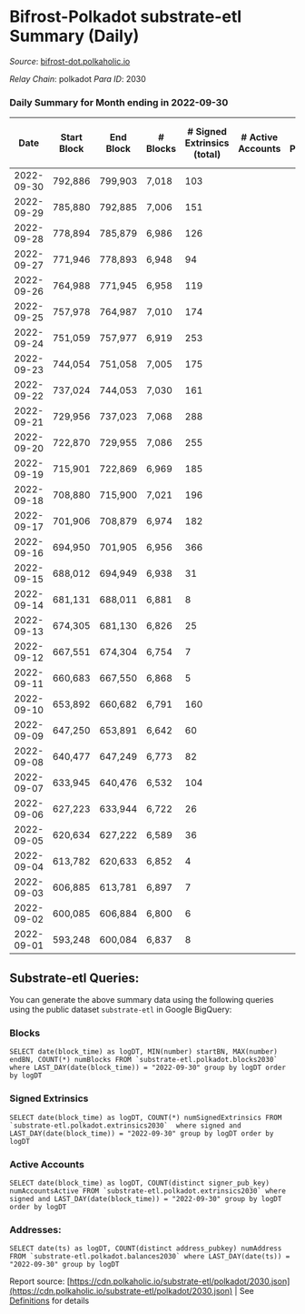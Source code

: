 # Bifrost-Polkadot substrate-etl Summary (Daily)

_Source_: [bifrost-dot.polkaholic.io](https://bifrost-dot.polkaholic.io)

*Relay Chain*: polkadot
*Para ID*: 2030



### Daily Summary for Month ending in 2022-09-30


| Date | Start Block | End Block | # Blocks | # Signed Extrinsics (total) | # Active Accounts | # Passive | # New | # Addresses with Balances | # Events | # Transfers | # XCM Transfers In | # XCM Transfers Out |
| ---- | ----------- | --------- | -------- | --------------------------- | ----------------- | --------- | ----- | ------------------------- | -------- | ----------- | ------------------ | ------------------- |
| 2022-09-30 | 792,886 | 799,903 | 7,018  | 103 |  |  |  | 2,805 | 14,887 | 43  | 5 ($2,529.47) | 3 ($655.19) |
| 2022-09-29 | 785,880 | 792,885 | 7,006  | 151 |  |  |  |  | 15,406 | 103  | 17 ($7,706.85) | 5 ($676.26) |
| 2022-09-28 | 778,894 | 785,879 | 6,986  | 126 |  |  |  |  | 15,147 | 116  | 13 ($7,787.56) | 2 ($4,782.37) |
| 2022-09-27 | 771,946 | 778,893 | 6,948  | 94 |  |  |  |  | 14,759 | 94  | 10 ($6,704.63) | 6 ($1,646.07) |
| 2022-09-26 | 764,988 | 771,945 | 6,958  | 119 |  |  |  |  | 14,955 | 127  | 6 ($297.16) | 2 ($55.45) |
| 2022-09-25 | 757,978 | 764,987 | 7,010  | 174 |  |  |  |  | 15,415 | 114  | 9 ($45,839.86) | 9 ($26,503.59) |
| 2022-09-24 | 751,059 | 757,977 | 6,919  | 253 |  |  |  |  | 15,833 | 219  | 15 ($5,509.93) | 3 ($1,608.47) |
| 2022-09-23 | 744,054 | 751,058 | 7,005  | 175 |  |  |  |  | 15,592 | 129  | 29 ($12,014.48) |   |
| 2022-09-22 | 737,024 | 744,053 | 7,030  | 161 |  |  |  |  | 15,614 | 105  | 44 ($10,378.87) | 3 ($93.04) |
| 2022-09-21 | 729,956 | 737,023 | 7,068  | 288 |  |  |  |  | 16,967 | 175  | 58 ($656,380.67) | 1 ($6,927.26) |
| 2022-09-20 | 722,870 | 729,955 | 7,086  | 255 |  |  |  |  | 16,573 | 179  | 54 ($13,764.72) | 2 ($113.77) |
| 2022-09-19 | 715,901 | 722,869 | 6,969  | 185 |  |  |  | 2,641 | 15,551 | 153 ($131.04) | 43 ($30,001.69) | 4 ($1,525.56) |
| 2022-09-18 | 708,880 | 715,900 | 7,021  | 196 |  |  |  | 2,628 | 15,701 | 107 ($59.68) | 31 ($23,752.15) | 2 ($688.05) |
| 2022-09-17 | 701,906 | 708,879 | 6,974  | 182 |  |  |  | 2,609 | 15,704 | 141 ($1,086.63) | 53 ($737,842.53) |   |
| 2022-09-16 | 694,950 | 701,905 | 6,956  | 366 |  |  |  | 2,577 | 17,226 | 281 ($54,349.52) | 98 ($107,413.39) | 2 ($13.83) |
| 2022-09-15 | 688,012 | 694,949 | 6,938  | 31 |  |  |  | 2,525 | 18,794 | 1,771 ($56,422.68) |   |   |
| 2022-09-14 | 681,131 | 688,011 | 6,881  | 8 |  |  |  | 2,523 | 13,827 |   |   |   |
| 2022-09-13 | 674,305 | 681,130 | 6,826  | 25 |  |  |  | 2,523 | 13,880 | 8  | 2 ($3,790.86) |   |
| 2022-09-12 | 667,551 | 674,304 | 6,754  | 7 |  |  |  | 2,521 | 13,567 |   |   |   |
| 2022-09-11 | 660,683 | 667,550 | 6,868  | 5 |  |  |  |  | 13,782 |   |   |   |
| 2022-09-10 | 653,892 | 660,682 | 6,791  | 160 |  |  |  |  | 14,903 |   |   |   |
| 2022-09-09 | 647,250 | 653,891 | 6,642  | 60 |  |  |  | 2,521 | 13,823 | 13 ($205,780.00) | 3 ($68,309.03) |   |
| 2022-09-08 | 640,477 | 647,249 | 6,773  | 82 |  |  |  | 2,512 | 14,234 | 8 ($7,347.69) |   |   |
| 2022-09-07 | 633,945 | 640,476 | 6,532  | 104 |  |  |  | 2,506 | 26,275 | 3,717 ($0.46) | 2 ($181.36) |   |
| 2022-09-06 | 627,223 | 633,944 | 6,722  | 26 |  |  |  | 1,341 | 13,671 | 3 ($0.04) | 2 ($16.04) | 1 ($6.52) |
| 2022-09-05 | 620,634 | 627,222 | 6,589  | 36 |  |  |  | 1,340 | 15,765 | 786 ($64,954.82) |   |   |
| 2022-09-04 | 613,782 | 620,633 | 6,852  | 4 |  |  |  | 1,339 | 13,733 | 1 ($0.70) |   |   |
| 2022-09-03 | 606,885 | 613,781 | 6,897  | 7 |  |  |  | 1,338 | 13,840 | 1 ($1.78) |   |   |
| 2022-09-02 | 600,085 | 606,884 | 6,800  | 6 |  |  |  | 1,337 | 13,647 | 5 ($0.61) |   |   |
| 2022-09-01 | 593,248 | 600,084 | 6,837  | 8 |  |  |  | 1,334 | 13,727 | 6 ($0.06) |   |   |

## Substrate-etl Queries:
You can generate the above summary data using the following queries using the public dataset `substrate-etl` in Google BigQuery:


### Blocks
```
SELECT date(block_time) as logDT, MIN(number) startBN, MAX(number) endBN, COUNT(*) numBlocks FROM `substrate-etl.polkadot.blocks2030`  where LAST_DAY(date(block_time)) = "2022-09-30" group by logDT order by logDT
```


### Signed Extrinsics
```
SELECT date(block_time) as logDT, COUNT(*) numSignedExtrinsics FROM `substrate-etl.polkadot.extrinsics2030`  where signed and LAST_DAY(date(block_time)) = "2022-09-30" group by logDT order by logDT
```


### Active Accounts
```
SELECT date(block_time) as logDT, COUNT(distinct signer_pub_key) numAccountsActive FROM `substrate-etl.polkadot.extrinsics2030` where signed and LAST_DAY(date(block_time)) = "2022-09-30" group by logDT order by logDT
```


### Addresses:
```
SELECT date(ts) as logDT, COUNT(distinct address_pubkey) numAddress FROM `substrate-etl.polkadot.balances2030` where LAST_DAY(date(ts)) = "2022-09-30" group by logDT
```



Report source: [https://cdn.polkaholic.io/substrate-etl/polkadot/2030.json](https://cdn.polkaholic.io/substrate-etl/polkadot/2030.json) | See [Definitions](/DEFINITIONS.md) for details
